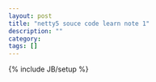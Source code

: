 ```yaml
---
layout: post
title: "netty5 souce code learn note 1"
description: ""
category: 
tags: []
---
```

{% include JB/setup %}
